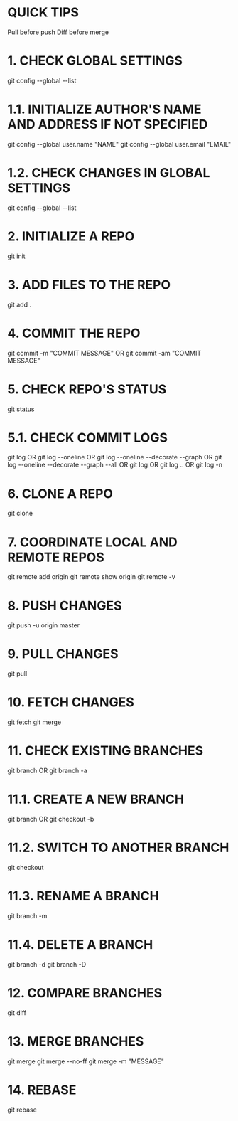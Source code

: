 # QUICK TIPS
Pull before push
Diff before merge

# 1. CHECK GLOBAL SETTINGS
git config --global --list 

# 1.1. INITIALIZE AUTHOR'S NAME AND ADDRESS IF NOT SPECIFIED
git config --global user.name "NAME"
git config --global user.email "EMAIL"

# 1.2. CHECK CHANGES IN GLOBAL SETTINGS
git config --global --list

# 2. INITIALIZE A REPO
git init

# 3. ADD FILES TO THE REPO
git add .

# 4. COMMIT THE REPO
git commit -m "COMMIT MESSAGE"
OR
git commit -am "COMMIT MESSAGE"

# 5. CHECK REPO'S STATUS
git status

# 5.1. CHECK COMMIT LOGS
git log
OR
git log --oneline
OR
git log --oneline --decorate --graph
OR
git log --oneline --decorate --graph --all
OR
git log <file-name>
OR
git log <since>..<until>
OR
git log -n <limit>
  
# 6. CLONE A REPO
git clone <url>

# 7. COORDINATE LOCAL AND REMOTE REPOS
git remote add origin <url>
git remote show origin
git remote -v
  
# 8. PUSH CHANGES
git push -u origin master

# 9. PULL CHANGES
git pull

# 10. FETCH CHANGES
git fetch
git merge

# 11. CHECK EXISTING BRANCHES
git branch
OR
git branch -a

# 11.1. CREATE A NEW BRANCH
git branch <name>
OR
git checkout -b <name>

# 11.2. SWITCH TO ANOTHER BRANCH
git checkout <branch-name>

# 11.3. RENAME A BRANCH
git branch -m <old-name> <new-name>

# 11.4. DELETE A BRANCH
git branch -d <name>
git branch -D <name>
  
# 12. COMPARE BRANCHES
git diff <branch1> <branch2>

# 13. MERGE BRANCHES
git merge <branch-to-merge-with>
git merge <branch-to-merge-with> --no-ff
git merge <branch-to-merge-with> -m "MESSAGE"

# 14. REBASE
git rebase <branch-to-rebase-to>
